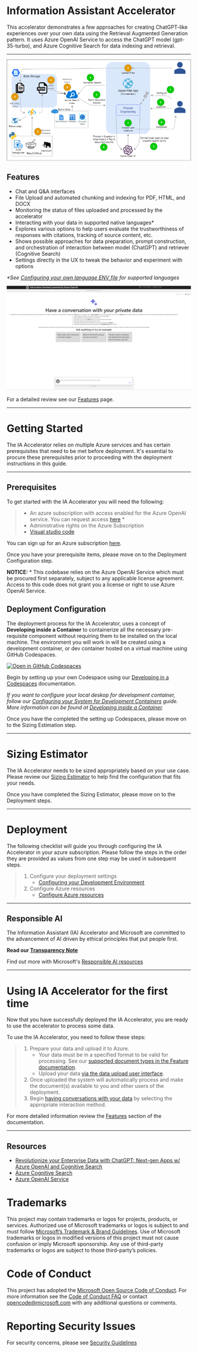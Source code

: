 # Information Assistant Accelerator

This accelerator demonstrates a few approaches for creating ChatGPT-like experiences over your own data using the Retrieval Augmented Generation pattern. It uses Azure OpenAI Service to access the ChatGPT model (gpt-35-turbo), and Azure Cognitive Search for data indexing and retrieval.

---
![Process Flow](docs/process_flow.drawio.png)

## Features

* Chat and Q&A interfaces
* File Upload and automated chunking and indexing for PDF, HTML, and DOCX
* Monitoring the status of files uploaded and processed by the accelerator
* Interacting with your data in supported native languages*
* Explores various options to help users evaluate the trustworthiness of responses with citations, tracking of source content, etc.
* Shows possible approaches for data preparation, prompt construction, and orchestration of interaction between model (ChatGPT) and retriever (Cognitive Search)
* Settings directly in the UX to tweak the behavior and experiment with options

*\*See [Configuring your own language ENV file](/docs/features/configuring_language_env_files.md) for supported languages*

![Chat screen](docs/images/info_assistant_chatscreen.png)

For a detailed review see our [Features](/docs/features/features.md) page.

---
# Getting Started

The IA Accelerator relies on multiple Azure services and has certain prerequisites that need to be met before deployment. It's essential to procure these prerequisites prior to proceeding with the deployment instructions in this guide.

---
## Prerequisites
To get started with the IA Accelerator you will need the following:
>
>* An azure subscription with access enabled for the Azure OpenAI service.
You can request access [here](https://aka.ms/oaiapply) *
>* Administrative rights on the Azure Subscription
>* [Visual studio code](https://code.visualstudio.com/)
>
>
You can sign up for an Azure subscription [here](https://azure.microsoft.com/en-us/free/). 

Once you have your prerequisite items, please move on to the Deployment Configuration step.

**NOTICE:** * This codebase relies on the Azure OpenAI Service which must be procured first separately, subject to any applicable license agreement. Access to this code does not grant you a license or right to use Azure OpenAI Service. 

## Deployment Configuration

The deployment process for the IA Accelerator, uses a concept of **Developing inside a Container** to containerize all the necessary pre-requisite component without requiring them to be installed on the local machine. The environment you will work in will be created using a development container, or dev container hosted on a virtual machine using GitHub Codespaces.

[![Open in GitHub Codespaces](https://github.com/codespaces/badge.svg)](https://codespaces.new/microsoft/PubSec-Info-Assistant)

Begin by setting up your own Codespace using our  [Developing in a Codespaces](docs/developing_in_a_codespaces.md) documentation.

*If you want to configure your local deskop for development container, follow our [Configuring your System for Development Containers](/docs/configure_local_dev_environment.md) guide. More information can be found at [Developing inside a Container](https://code.visualstudio.com/docs/remote/containers).*

Once you have the completed the setting up Codespaces, please move on to the Sizing Estimation step.

---

# Sizing Estimator

 The IA Accelerator needs to be sized appropriately based on your use case. Please review our [Sizing Estimator](./docs/costestimator.md) to help find the configuration that fits your needs.

Once you have completed the Sizing Estimator, please move on to the Deployment steps.

---

# Deployment

The following checklist will guide you through configuring the IA Accelerator in your azure subscription. Please follow the steps in the order they are provided as values from one step may be used in subsequent steps.

>1. Configure your deployment settings
>       * [Configuring your Development Environment](/docs/development_environment.md)
>1. Configure Azure resources
>       * [Configure Azure resources](/infra/README.md)

---
## Responsible AI
The Information Assistant (IA) Accelerator and Microsoft are committed to the advancement of AI driven by ethical principles that put people first. 

**Read our [Transparency Note](./docs/transparency.md)**

Find out more with Microsoft's [Responsible AI resources](https://www.microsoft.com/en-us/ai/responsible-ai)

---
# Using IA Accelerator for the first time

Now that you have successfully deployed the IA Accelerator, you are ready to use the accelerator to process some data.

To use the IA Accelerator, you need to follow these steps:

> 1. Prepare your data and upload it to Azure.
>       - Your data must be in a specified format to be valid for processing. See our [supported document types in the Feature documentation](/docs/features/features.md#document-pre-processing).
>       - Upload your data [via the data upload user interface](/docs/features/features.md#uploading-documents).
> 2. Once uploaded the system will automatically process and make the document(s) available to you and other users of the deployment.
> 3. Begin [having conversations with your data](/docs/features/features.md#having-a-conversation-with-your-data) by selecting the appropriate interaction method.

For more detailed information review the [Features](/docs/features/features.md) section of the documentation.

---

## Resources

* [Revolutionize your Enterprise Data with ChatGPT: Next-gen Apps w/ Azure OpenAI and Cognitive Search](https://aka.ms/entgptsearchblog)
* [Azure Cognitive Search](https://learn.microsoft.com/azure/search/search-what-is-azure-search)
* [Azure OpenAI Service](https://learn.microsoft.com/azure/cognitive-services/openai/overview)

# Trademarks
This project may contain trademarks or logos for projects, products, or services. Authorized use of Microsoft trademarks or logos is subject to and must follow [Microsoft’s Trademark & Brand Guidelines](https://www.microsoft.com/en-us/legal/intellectualproperty/trademarks/usage/general). Use of Microsoft trademarks or logos in modified versions of this project must not cause confusion or imply Microsoft sponsorship. Any use of third-party trademarks or logos are subject to those third-party’s policies.

# Code of Conduct
This project has adopted the [Microsoft Open Source Code of Conduct](https://opensource.microsoft.com/codeofconduct/). For more information see the [Code of Conduct FAQ](https://opensource.microsoft.com/codeofconduct/faq/) or contact [opencode@microsoft.com](mailto:opencode@microsoft.com) with any additional questions or comments.

# Reporting Security Issues
For security concerns, please see [Security Guidelines](./SECURITY.md)
